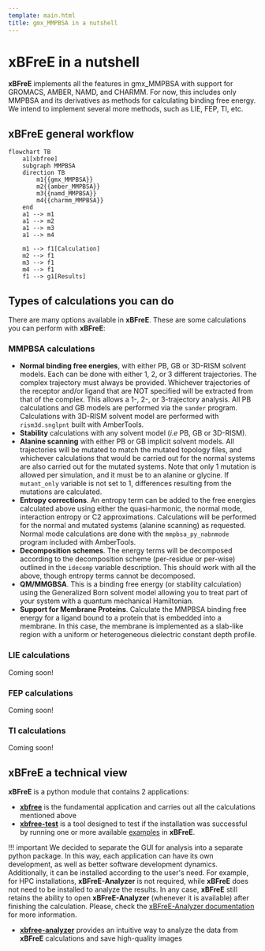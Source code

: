 ```yaml
---
template: main.html
title: gmx_MMPBSA in a nutshell
---
```


# **xBFreE** in a nutshell
**xBFreE** implements all the features in gmx_MMPBSA with support for GROMACS, AMBER, NAMD, and CHARMM. For now, this 
includes only MMPBSA and its derivatives as methods for calculating binding free energy. We intend to implement 
several more methods, such as LIE, FEP, TI, etc.

## **xBFreE** general workflow
```mermaid
flowchart TB
    a1[xbfree]
    subgraph MMPBSA
    direction TB
        m1{{gmx_MMPBSA}}
        m2{{amber_MMPBSA}}
        m3{{namd_MMPBSA}}
        m4{{charmm_MMPBSA}}
    end
    a1 --> m1
    a1 --> m2
    a1 --> m3
    a1 --> m4

    m1 --> f1[Calculation]
    m2 --> f1
    m3 --> f1
    m4 --> f1
    f1 --> g1[Results]
```


## Types of calculations you can do
There are many options available in **xBFreE**. These are some calculations you can perform with **xBFreE**:

### MMPBSA calculations
* **Normal binding free energies**, with either PB, GB or 3D-RISM solvent models. Each can be done with either
1, 2, or 3 different trajectories. The complex trajectory must always be provided. Whichever trajectories of the 
receptor and/or ligand that are NOT specified will be extracted from that of the complex. This allows a 1-, 
2-, or 3-trajectory analysis. All PB calculations and GB models are performed via the `sander` program. Calculations 
with 3D-RISM solvent model are performed with `rism3d.snglpnt` built with AmberTools.
* **Stability** calculations with any solvent model (_i.e_ PB, GB or 3D-RISM).
* **Alanine scanning** with either PB or GB implicit solvent models. All trajectories will be mutated to match
the mutated topology files, and whichever calculations that would be carried out for the normal systems are
also carried out for the mutated systems. Note that only 1 mutation is allowed per simulation, and it must
be to an alanine or glycine. If `mutant_only` variable is not set to 1, differences resulting from the mutations are 
calculated.
* **Entropy corrections**. An entropy term can be added to the free energies calculated above using either the
quasi-harmonic, the normal mode, interaction entropy or C2 approximations. Calculations will be performed for the normal 
and mutated systems (alanine scanning) as requested. Normal mode calculations are done with the
`mmpbsa_py_nabnmode` program included with AmberTools.
* **Decomposition schemes**. The energy terms will be decomposed according to the decomposition scheme (per-residue or 
per-wise) outlined in the `idecomp` variable description. This should work with all the above, though entropy terms
cannot be decomposed.
* **QM/MMGBSA**. This is a binding free energy (or stability calculation) using the Generalized Born solvent
model allowing you to treat part of your system with a quantum mechanical Hamiltonian.
* **Support for Membrane Proteins**. Calculate the MMPBSA binding free energy for a ligand bound to a protein
that is embedded into a membrane. In this case, the membrane is implemented as a slab-like region with a uniform or 
heterogeneous dielectric constant depth profile.

### LIE calculations 
Coming soon!

### FEP calculations 
Coming soon!

### TI calculations 
Coming soon!

## **xBFreE** a technical view
**xBFreE** is a python module that contains 2 applications: 

* [**xbfree**][5] is the fundamental application and carries out all the calculations mentioned above
* [**xbfree-test**][7] is a tool designed to test if the installation was successful by running one or more available 
  [examples][4] in **xBFreE**.

!!! important
    We decided to separate the GUI for analysis into a separate python package. In this way, each application can have 
    its own development, as well as better software development dynamics. Additionally, it can be installed 
    according to the user's need. For example, for HPC installations, **xBFreE-Analyzer** is not required, while 
    **xBFreE** does not need to be installed to analyze the results. In any case, **xBFreE** still retains the 
    ability to open **xBFreE-Analyzer** (whenever it is available) after finishing the calculation. Please, check 
    the [xBFreE-Analyzer documentation]() for more information.

  * [**xbfree-analyzer**][6] provides an intuitive way to analyze the data from **xBFreE** calculations and save 
  high-quality images


  [1]: https://pubs.acs.org/doi/10.1021/ct300418h
  [2]: ../advanced.md#advanced-options
  [3]: #types-of-calculations-you-can-do
  [4]: ../examples/README.md
  [5]: howworks.md
  [6]: ../analyzer.md
  [7]: ../examples/gmx_MMPBSA_test.md#running-gmx_mmpbsa_test